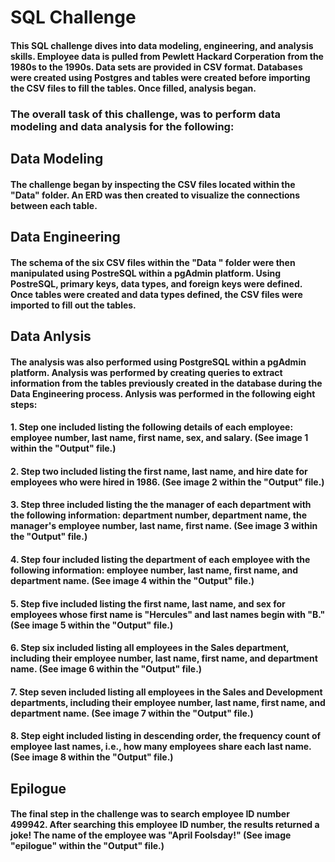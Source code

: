# SQL Challenge

#### This SQL challenge dives into data modeling, engineering, and analysis skills. Employee data is pulled from Pewlett Hackard Corperation from the 1980s to the 1990s. Data sets are provided in CSV format. Databases were created using Postgres and tables were created before importing the CSV files to fill the tables. Once filled, analysis began.

### The overall task of this challenge, was to perform data modeling and data analysis for the following:

## Data Modeling
#### The challenge began by inspecting the CSV files located within the "Data" folder. An ERD was then created to visualize the connections between each table.

## Data Engineering
#### The schema of the six CSV files within the "Data " folder were then manipulated using PostreSQL within a pgAdmin platform. Using PostreSQL, primary keys, data types, and foreign keys were defined. Once tables were created and data types defined, the CSV files were imported to fill out the tables.

## Data Anlysis
#### The analysis was also performed using PostgreSQL within a pgAdmin platform. Analysis was performed by creating queries to extract information from the tables previously created in the database during the Data Engineering process. Anlysis was performed in the following eight steps:

#### 1. Step one included listing the following details of each employee: employee number, last name, first name, sex, and salary. (See image 1 within the "Output" file.)

#### 2. Step two included listing the first name, last name, and hire date for employees who were hired in 1986. (See image 2 within the "Output" file.)

#### 3. Step three included listing the the manager of each department with the following information: department number, department name, the manager's employee number, last name, first name. (See image 3 within the "Output" file.)

#### 4. Step four included listing the  department of each employee with the following information: employee number, last name, first name, and department name. (See image 4 within the "Output" file.)

#### 5. Step five included listing the first name, last name, and sex for employees whose first name is "Hercules" and last names begin with "B." (See image 5 within the "Output" file.)

#### 6. Step six included listing all employees in the Sales department, including their employee number, last name, first name, and department name. (See image 6 within the "Output" file.)

#### 7. Step seven included listing all employees in the Sales and Development departments, including their employee number, last name, first name, and department name. (See image 7 within the "Output" file.)

#### 8. Step eight included listing in descending order, the frequency count of employee last names, i.e., how many employees share each last name. (See image 8 within the "Output" file.)

## Epilogue
#### The final step in the challenge was to search employee ID number 499942. After searching this employee ID number, the results returned a joke! The name of the employee was "April Foolsday!" (See image "epilogue" within the "Output" file.)